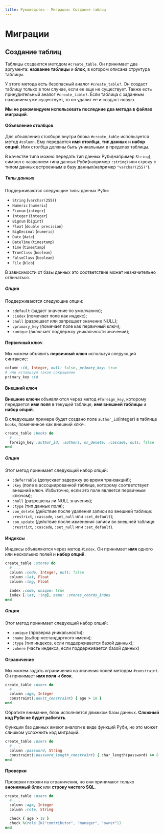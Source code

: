 ```yaml
---
title: Руководство - Миграции: Создание таблиц
---
```


# Миграции

## Создание таблиц

Таблицы создаются методом `#create_table`. Он принимает два аргумента: **название таблицы** и **блок**, в котором описана структура таблицы.

У этого метода есть безопасный аналог `#create_table?`. Он создаст таблицу только в том случае, если ее еще не существует.
Также есть принудительный аналог `#create_table!`. Если таблица с заданным названием уже существует, то он удалит ее и создаст новую.

**Мы не рекомендуем использовать последние два метода в файлах миграций**.

#### Объявление столбцов

Для объявления столбцов внутри блока `#create_table` используется метод `#column`. Ему передается **имя столбца**, **тип данных** и **набор опций**.
Имя столбца должны быть уникальным в пределах таблицы.

В качестве типа можно передать тип данных Руби(например `String`), символ с названием типа данных Руби(например `:string`) или строку с типом данных встроенным в базу данных(например `"varchar(255)"`).

##### Типы данных

Поддерживаются следующие типы данных Руби:

  * `String` (`varchar(255)`)
  * `Numeric` (`numeric`)
  * `Fixnum` (`integer`)
  * `Integer` (`integer`)
  * `Bignum` (`bigint`)
  * `Float` (`double precision`)
  * `BigDecimal` (`numeric`)
  * `Date` (`date`)
  * `DateTime` (`timestamp`)
  * `Time` (`timestamp`)
  * `TrueClass` (`boolean`)
  * `FalseClass` (`boolean`)
  * `File` (`blob`)

В зависимости от базы данных это соответствие может незначительно отличаться.

##### Опции

Поддерживаются следующие опции:

  * `:default` (задает значение по умолчанию);
  * `:index` (помечает поле как индекс);
  * `:null` (разрешает или запрещает значение NULL);
  * `:primary_key` (помечает поле как первичный ключ);
  * `:unique` (включает поддержку уникальности значений);



#### Первичный ключ

Мы можем объявить **первичный ключ** используя следующий синтаксис:

```ruby
column :id, Integer, null: false, primary_key: true
# или используя такое сокращение
primary_key :id
```

#### Внешний ключ

**Внешние ключи** объявляются через метод `#foreign_key`, которому передается **имя поля** в текущей таблице, **имя внешней таблицы** и **набор опций**.

В следующем примере будет создано поле `author_id`(integer) в таблице `books`, помеченное как внешний ключ.

```ruby
create_table :books do
  # ...
  foreign_key :author_id, :authors, on_delete: :cascade, null: false
end
```

##### Опции

Этот метод принимает следующий набор опций:

  * `:deferrable` (допускает задержку во время транзакций);
  * `:key` (поле в ассоциированной таблице, которому соответствует внешний ключ. Избыточно, если это поле является первичным ключом);
  * `:null` (разрешены ли NULL значения);
  * `:type` (тип данных поля);
  * `:on_delete` (действие после удаления записи во внешней таблице: `:restrict`, `:cascade`, `:set_null` или `:set_default`);
  * `:on_update` (действие после изменения записи во внешней таблице: `:restrict`, `:cascade`, `:set_null` или `:set_default`).


#### Индексы

Индексы объявляются через метод `#index`. Он принимает **имя** одного или нескольких полей и **набор опций**.

```ruby
create_table :stores do
  # ...
  column :code, Integer, null: false
  column :lat, Float
  column :lng, Float

  index :code, unique: true
  index [:lat, :lng], name: :stores_coords_index
end
```

##### Опции

Этот метод принимает следующий набор опций:

  * `:unique` (проверка уникальности);
  * `:name` (выбор нестандартного имени);
  * `:type` (тип индекса, если поддерживается базой данных);
  * `:where` (часть индекса, если поддерживается базой данных)


#### Ограничение

Мы можем задать ограничения на значения полей методом `#constraint`. Он принимает **имя поля** и **блок**.

```ruby
create_table :users do
  # ...
  column :age, Integer
  constraint(:adult_constraint) { age > 18 }
end
```

Обратите внимание, блок исполняется движком базы данных. **Сложный код Руби не будет работать**.

Функции баз данных имеют аналоги в виде функций Руби, но это может слишком усложнить код миграций.

```ruby
create_table :users do
  # ...
  column :password, String
  constraint(:password_length_constraint) { char_length(password) >= 8 }
end
```

#### Проверки

Проверки похожи на ограничения, но они принимают только **анонимный блок** или **строку чистого SQL**.

```ruby
create_table :users do
  # ...
  column :age, Integer
  column :role, String

  check { age > 18 }
  check %(role IN("contributor", "manager", "owner"))
end
```
